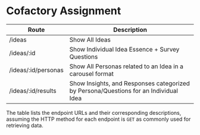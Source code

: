 # Cofactory Assignment


| Route                        | Description                                                                           |
|------------------------------|---------------------------------------------------------------------------------------|
| /ideas                       | Show All Ideas                                                                        |
| /ideas/:id                   | Show Individual Idea Essence + Survey Questions                                       |
| /ideas/:id/personas          | Show All Personas related to an Idea in a carousel format                            |
| /ideas/:id/results           | Show Insights, and Responses categorized by Persona/Questions for an Individual Idea  |

The table lists the endpoint URLs and their corresponding descriptions, assuming the HTTP method for each endpoint is `GET` as commonly used for retrieving data.